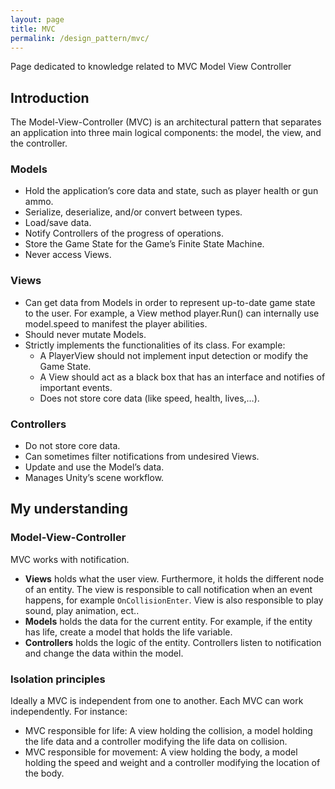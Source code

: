 ```yaml
---
layout: page
title: MVC
permalink: /design_pattern/mvc/
---
```

Page dedicated to knowledge related to MVC Model View Controller

## **Introduction**

The Model-View-Controller (MVC) is an architectural pattern that separates an application into three main logical components: the model, the view, and the controller.

### Models

- Hold the application’s core data and state, such as player health or gun ammo.
- Serialize, deserialize, and/or convert between types.
- Load/save data.
- Notify Controllers of the progress of operations.
- Store the Game State for the Game’s Finite State Machine.
- Never access Views.

### Views


- Can get data from Models in order to represent up-to-date game state to the user. For example, a View method player.Run() can internally use model.speed to manifest the player abilities.
- Should never mutate Models.
- Strictly implements the functionalities of its class. For example:
    - A PlayerView should not implement input detection or modify the Game State.
    - A View should act as a black box that has an interface and notifies of important events.
    - Does not store core data (like speed, health, lives,…).

### Controllers

- Do not store core data.
- Can sometimes filter notifications from undesired Views.
- Update and use the Model’s data.
- Manages Unity’s scene workflow.

## **My understanding**

### Model-View-Controller

MVC works with notification.
- **Views** holds what the user view. Furthermore, it holds the different node of an entity. The view is responsible to call notification when an event happens, for example ```OnCollisionEnter```. View is also responsible to play sound, play animation, ect..
- **Models** holds the data for the current entity. For example, if the entity has life, create a model that holds the life variable.
- **Controllers** holds the logic of the entity. Controllers listen to notification and change the data within the model.

### Isolation principles

Ideally a MVC is independent from one to another. Each MVC can work independently. For instance:
- MVC responsible for life: A view holding the collision, a model holding the life data and a controller modifying the life data on collision.
- MVC responsible for movement: A view holding the body, a model holding the speed and weight and a controller modifying the location of the body.



